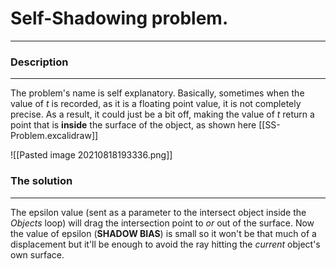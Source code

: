 # Self-Shadowing problem.
***
### Description
***
The problem's name is self explanatory. Basically, sometimes when the value of *t* is recorded, as it is a floating point value, it is not completely precise. As a result, it could just be a bit off, making the value of *t* return a point that is **inside** the surface of the object, as shown here [[SS-Problem.excalidraw]]

![[Pasted image 20210818193336.png]]

### The solution
***
The epsilon value (sent as a parameter to the intersect object inside the *Objects* loop) will drag the intersection point to *or* out of the surface. Now the value of epsilon (**SHADOW BIAS**) is small so it won't be that much of a displacement but it'll be enough to avoid the ray hitting the *current* object's own surface.